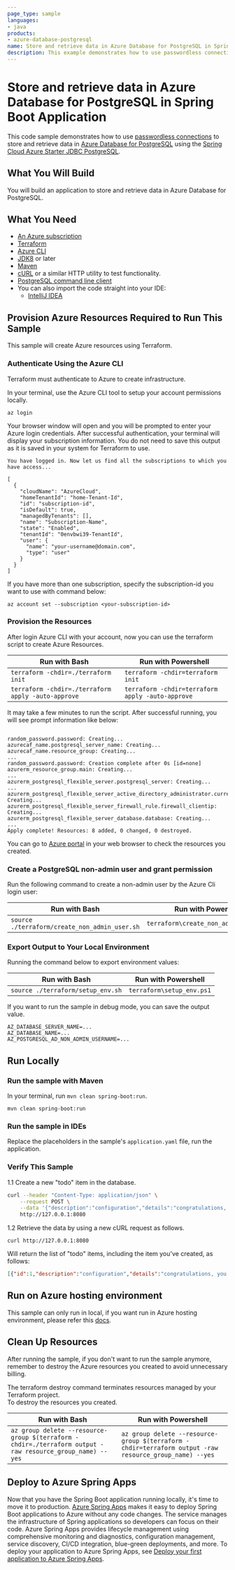 ```yaml
---
page_type: sample
languages:
- java
products:
- azure-database-postgresql
name: Store and retrieve data in Azure Database for PostgreSQL in Spring Boot Application
description: This example demonstrates how to use passwordless connections to store and retrieve data in Azure Database for PostgreSQL in a Spring Boot application.
---
```


# Store and retrieve data in Azure Database for PostgreSQL in Spring Boot Application

This code sample demonstrates how to use [passwordless connections](https://learn.microsoft.com/azure/developer/intro/passwordless-overview) to store and retrieve data in [Azure Database for PostgreSQL](https://azure.microsoft.com/products/postgresql/) using the [Spring Cloud Azure Starter JDBC PostgreSQL](https://learn.microsoft.com/azure/developer/java/spring-framework/spring-cloud-azure?tabs=maven#postgresql-support).

## What You Will Build

You will build an application to store and retrieve data in Azure Database for PostgreSQL.

## What You Need

- [An Azure subscription](https://azure.microsoft.com/free/)
- [Terraform](https://www.terraform.io/)
- [Azure CLI](https://docs.microsoft.com/cli/azure/install-azure-cli)
- [JDK8](https://www.oracle.com/java/technologies/downloads/) or later
- [Maven](https://maven.apache.org/)
- [cURL](https://curl.se/) or a similar HTTP utility to test functionality.
- [PostgreSQL command line client](https://www.postgresql.org/download/)
- You can also import the code straight into your IDE:
    - [IntelliJ IDEA](https://www.jetbrains.com/idea/download)

## Provision Azure Resources Required to Run This Sample
This sample will create Azure resources using Terraform. 

### Authenticate Using the Azure CLI
Terraform must authenticate to Azure to create infrastructure.

In your terminal, use the Azure CLI tool to setup your account permissions locally.

```shell
az login
```

Your browser window will open and you will be prompted to enter your Azure login credentials. After successful authentication, your terminal will display your subscription information. You do not need to save this output as it is saved in your system for Terraform to use.

```shell
You have logged in. Now let us find all the subscriptions to which you have access...

[
  {
    "cloudName": "AzureCloud",
    "homeTenantId": "home-Tenant-Id",
    "id": "subscription-id",
    "isDefault": true,
    "managedByTenants": [],
    "name": "Subscription-Name",
    "state": "Enabled",
    "tenantId": "0envbwi39-TenantId",
    "user": {
      "name": "your-username@domain.com",
      "type": "user"
    }
  }
]
```

If you have more than one subscription, specify the subscription-id you want to use with command below:
```shell
az account set --subscription <your-subscription-id>
```

### Provision the Resources

After login Azure CLI with your account, now you can use the terraform script to create Azure Resources.

| Run with Bash                                      |  Run with Powershell                              |
|----------------------------------------------------|---------------------------------------------------|
| `terraform -chdir=./terraform init`                |  `terraform -chdir=terraform init`                |
| `terraform -chdir=./terraform apply -auto-approve` |  `terraform -chdir=terraform apply -auto-approve` |

It may take a few minutes to run the script. After successful running, you will see prompt information like below:

```shell

random_password.password: Creating...
azurecaf_name.postgresql_server_name: Creating...
azurecaf_name.resource_group: Creating...
...
random_password.password: Creation complete after 0s [id=none]
azurerm_resource_group.main: Creating...
...
azurerm_postgresql_flexible_server.postgresql_server: Creating...
...
azurerm_postgresql_flexible_server_active_directory_administrator.current_aad_user_admin: Creating...
azurerm_postgresql_flexible_server_firewall_rule.firewall_clientip: Creating...
azurerm_postgresql_flexible_server_database.database: Creating...
...
Apply complete! Resources: 8 added, 0 changed, 0 destroyed.

```

You can go to [Azure portal](https://ms.portal.azure.com/) in your web browser to check the resources you created.

### Create a PostgreSQL non-admin user and grant permission

Run the following command to create a non-admin user by the Azure Cli login user:

| Run with Bash                                 | Run with Powershell                   |
|-----------------------------------------------|---------------------------------------|
| `source ./terraform/create_non_admin_user.sh` | `terraform\create_non_admin_user.ps1` |

### Export Output to Your Local Environment
Running the command below to export environment values:

| Run with Bash                     | Run with Powershell       |
|-----------------------------------|---------------------------|
| `source ./terraform/setup_env.sh` | `terraform\setup_env.ps1` |

If you want to run the sample in debug mode, you can save the output value.

```shell
AZ_DATABASE_SERVER_NAME=...
AZ_DATABASE_NAME=...
AZ_POSTGRESQL_AD_NON_ADMIN_USERNAME=...

```

## Run Locally

### Run the sample with Maven

In your terminal, run `mvn clean spring-boot:run`.

```shell
mvn clean spring-boot:run
```

### Run the sample in IDEs

Replace the placeholders in the sample's `application.yaml` file, run the application.

### Verify This Sample

1.1 Create a new "todo" item in the database.

```bash
curl --header "Content-Type: application/json" \
    --request POST \
    --data '{"description":"configuration","details":"congratulations, you have set up JDBC correctly!","done": "true"}' \
    http://127.0.0.1:8080
``````

1.2 Retrieve the data by using a new cURL request as follows.

```shell
curl http://127.0.0.1:8080
```

Will return the list of "todo" items, including the item you've created, as follows:

```json
[{"id":1,"description":"configuration","details":"congratulations, you have set up correctly!","done":true}]
```

## Run on Azure hosting environment

This sample can only run in local, if you want run in Azure hosting environment, please refer this [docs](https://learn.microsoft.com/azure/developer/java/spring-framework/migrate-postgresql-to-passwordless-connection?tabs=sign-in-azure-cli%2Cjava%2Capp-service%2Cassign-role-service-connector#4-configure-the-azure-hosting-environment).

## Clean Up Resources
After running the sample, if you don't want to run the sample anymore, remember to destroy the Azure resources you created to avoid unnecessary billing.

The terraform destroy command terminates resources managed by your Terraform project.   
To destroy the resources you created.

| Run with Bash                                                                                            | Run with Powershell                                                                                    |
|----------------------------------------------------------------------------------------------------------|--------------------------------------------------------------------------------------------------------|
| `az group delete --resource-group $(terraform -chdir=./terraform output -raw resource_group_name) --yes` | `az group delete --resource-group $(terraform -chdir=terraform output -raw resource_group_name) --yes` |

## Deploy to Azure Spring Apps

Now that you have the Spring Boot application running locally, it's time to move it to production. [Azure Spring Apps](https://learn.microsoft.com/azure/spring-apps/overview) makes it easy to deploy Spring Boot applications to Azure without any code changes. The service manages the infrastructure of Spring applications so developers can focus on their code. Azure Spring Apps provides lifecycle management using comprehensive monitoring and diagnostics, configuration management, service discovery, CI/CD integration, blue-green deployments, and more. To deploy your application to Azure Spring Apps, see [Deploy your first application to Azure Spring Apps](https://learn.microsoft.com/azure/spring-apps/quickstart?tabs=Azure-CLI).
